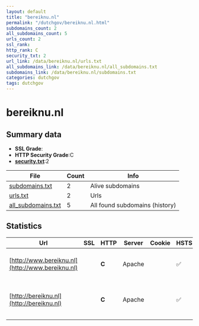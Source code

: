 ```yaml
---
layout: default
title: "bereiknu.nl"
permalink: "/dutchgov/bereiknu.nl.html"
subdomains_count: 2
all_subdomains_count: 5
urls_count: 2
ssl_rank: 
http_rank: C
security_txt: 2
url_link: /data/bereiknu.nl/urls.txt
all_subdomains_link: /data/bereiknu.nl/all_subdomains.txt
subdomains_link: /data/bereiknu.nl/subdomains.txt
categories: dutchgov
tags: dutchgov
---
```



# bereiknu.nl
## Summary data


 - **SSL Grade**:
 - **HTTP Security Grade**:C
 - **[security.txt](https://www.digitaleoverheid.nl/nieuws/standaard-security-txt-nu-verplicht-voor-overheid/)**:2


| File       | Count | Info |
|------------|-------|------|
|[subdomains.txt](/DutchGovScope/data/bereiknu.nl/subdomains.txt)|2|Alive subdomains|
|[urls.txt](/DutchGovScope/data/bereiknu.nl/urls.txt)|2|Urls|
|[all_subdomains.txt](/DutchGovScope/data/bereiknu.nl/all_subdomains.txt)|5|All found subdomains (history)|


## Statistics


| Url | SSL | HTTP | Server | Cookie | HSTS | CORS | CTO | CSP | XFO | XXP | RP |FP| Tech |Title |
|--------|-------|-------|------|------|------|------|------|------|------|------|------|------|------|------|
|[http://www.bereiknu.nl](http://www.bereiknu.nl)| | **C**|Apache| |:white_check_mark: | | | | | | :white_check_mark: | |Apache HTTP Server Varnish|Redirecting to h...|
|[http://bereiknu.nl](http://bereiknu.nl)| | **C**|Apache| |:white_check_mark: | | | | | | :white_check_mark: | |Apache HTTP Server PHP:7.4.33 Varnish|Redirecting to h...|

